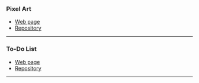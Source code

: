 ### Pixel Art
- [Web page](https://leonardev.github.io/projects/pixel-art/)
- [Repository](https://github.com/LeonarDev/leonardev.github.io/tree/main/projects/pixel-art)
<hr>

### To-Do List
- [Web page]()
- [Repository](https://github.com/LeonarDev/leonardev.github.io/tree/main/projects/to-do-list)
<hr>

<!--
### 
- [Web page]()
- [Repository]()
<hr>

### 
- [Web page]()
- [Repository]()
<hr>

### 
- [Web page]()
- [Repository]()
<hr>

### 
- [Web page]()
- [Repository]()
<hr>

### 
- [Web page]()
- [Repository]()
<hr>

### 
- [Web page]()
- [Repository]()
<hr>

### 
- [Web page]()
- [Repository]()
<hr>

### 
- [Web page]()
- [Repository]()
-->
